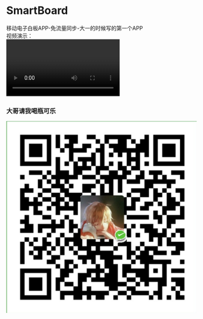 # SmartBoard
移动电子白板APP-免流量同步-大一的时候写的第一个APP</br>
视频演示：</br>
![](https://github.com/EccentricBox/SmartBoard/blob/master/1.mp4)

### 大哥请我喝瓶可乐
![](https://github.com/BoxFighter/ProxyServer/blob/master/money.png?raw=true)<br>
